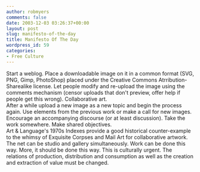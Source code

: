 ```yaml
---
author: robmyers
comments: false
date: 2003-12-03 03:26:37+00:00
layout: post
slug: manifesto-of-the-day
title: Manifesto Of The Day
wordpress_id: 59
categories:
- Free Culture
---
```


Start a weblog. Place a downloadable image on it in a common format (SVG, PNG, Gimp, PhotoShop) placed under the Creative Commons Atrribution-Sharealike license. Let people modify and re-upload the image using the comments mechanism (censor uploads that don't preview, offer help if people get this wrong). Collaborative art.  
After a while upload a new image as a new topic and begin the process again. Use elements from the previous work or make a call for new images. Encourage an accompanying discourse (or at least discussion). Take the work somewhere. Make shared objectives.  
Art & Language's 1970s Indexes provide a good historical counter-example to the whimsy of Exquisite Corpses and Mail Art for collaborative artwork. The net can be studio and gallery simultaneously. Work can be done this way. More, it should be done this way. This is culturally urgent. The relations of production, distribution and consumption as well as the creation and extraction of value must be changed.

  


